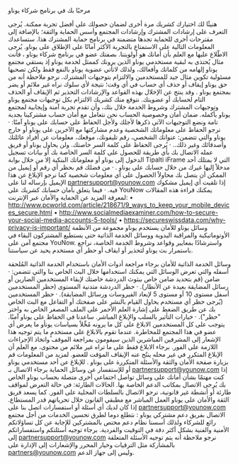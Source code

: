 
مرحبًا بك في برنامج شركاء يوناو
  
هنيئًا لك اختيارك كشريك مرة أخرى لضمان حصولك على أفضل تجربة ممكنة.
يُرجى التعرف على إرشادات المشترك وإرشادات المجتمع وأسس الحماية والثقة؛ بالإضافة إلى مقترحات أخرى للحماية  تجدها متضمنة في برنامج حماية المشترك هذا.
ستساعدك المعلومات التالية على الاستمتاع بالتجربة الأكثر أمانًا على الإطلاق على يوناو. يُرجى الاطّلاع عليها مع العلم بأن أمانك هو أولويتنا.
بصفتك عضو في برنامج شركاء يوناو ، فأنت مثال يُحتذى به لبقية مستخدمي يوناو الذين يرونك كممثل لخدمة يوناو إذ يستقي مجتمع يوناو إلهامه من كلماتك وأفعالك، ولذلك لاتأتي عضوية يوناو بالنفع فقط ولكن تصحبها مسئولية تكوين مثال جيد للمستخدمين والالتزام بتوجيهات المشترك.
نرجو ملاحظة أنه من حق يوناو إيقاف أو حذف أي حساب في أي وقت؛ نتيجة لأي سلوك نراه غير ملائم أو يضر بمجتمع يوناو . وقد ينتج عن الإخلال بهذه القواعد والإرشادات التحذير ثم الإيقاف أو الحذف التام لحسابك أو عضويتك. نتوقع منك كشريك الالتزام بكل توجيهات مجتمع يوناو وتوجيهات المشترك وشروط الخدمة خلال بثك، وأن تقدم تجربة آمنة وإيجابية لمجتمع يوناو بأكمله.
ضمان أمان وخصوصية الحساب
نحن نتعامل مع أمان حساب مشتركينا بجدية تامة ونضع التوجيهات الآتي ذكرها لأجلك ولأجل الحفاظ على حسابك على يوناو آمنًا:
·         نرجو الحفاظ على معلوماتك الشخصية وعدم مشاركتها مع الآخرين على يوناو أو خارج يوناو والتي تتضمن: عنوانك الشخصي، رقم تليفونك، موقعك، معلومات عن أفراد عائلتك وأصدقائك وغير ذلك..
·         يُرجى الحفاظ على كلمة السر خاصتك. ولن يحاول يوناو أو فريق عمله الاتصال بك بأي طريقة للحصول على كلمة السر الخاصة بك أو بيانات تسجيل الدخول إلى يوناو أو معلوماتك البنكية إلا من خلال بوابة  Tipalti iFrame التي لا يمتلك أحد مدخلاً إليها غيرك من خلال حسابك على يوناو .
·         من فضلك قم بحظر أي رقم أو إيميل من الممكن أن يتصل بك محاولاً الحصول على أي معلومات شخصية كما نرجو الإبلاغ عن هذا الإيميل بإرساله لنا على partnersupport@younow.com  إذا تلقيت أي إيميل مشكوك فيه.
·         فيما يتعلق بأمان حسابك كشريك على YouNow  يمكنك قراءة هذه المقالات لمعرفة المزيد عن الحماية والأمان عبر الإنترنت:
• http://www.pcworld.com/article/218671/9_ways_to_keep_your_mobile_devices_secure.html
• http://www.socialmediaexaminer.com/how-to-secure-your-social-media-accounts-5-tools/
• https://secureswissdata.com/why-privacy-is-important/
وسائل يوناو للأمان
يستخدم يوناو مجموعة من الأنظمة الأوتوماتيكية والمراقبة اليدوية ووسائل الخدمة الذاتية حتى يستطيع المشتركون البقاء في مجتمع آمن على YouNow. واسترشادًا بمعايير وقواعد وشروط الخدمة  الخاصة، نراجع باستمرار بث يوناو لتحذير أو ايقاف أو حظر أي مستخدم يحيد عن سياستنا.
 
وسائل الخدمة الذاتية للأمان
برجاء مراجعة أدوات الأمان باستخدام الخدمة الذاتية المُلحقة أسفله والتي تعرض الوسائل التي يمكنك استخدامها خلال البث الخاص بنا والتي تتضمن:
·         ضامن (قم بتحديد ضامن خاص ببثوث الدردشة خاصتك لإبقاء المستخدمين الضارين أو رسائل المضايقة بعيدة عن الأنظار).
·         حظر الدردشة متدنية المستوى (حظر المستخدمين أسفل مستوى 10 أو مستوى 5 لإبعاد الفيروسات ورسائل المضايقة).
·         حظر المستخدمين (يُرجى حظر أي مستخدم يحاول القيام بالنشر على صفحتك أو التفاعل مع البث الخاص بك عن طريق الضغط على إشارة العلم الأحمر على الملف المصغر الخاص به واختر "حظر").
·         خيارات التأثير بالسلب والإبلاغ المباشر. ساعدنا في الحفاظ على يوناو آمنًا. يتوجب على كل المستخدمين الابلاغ على كل ما يرونه مُخِّلاً بسياسات يونأو ما يعرض أي عضو في هذا المجتمع للمخاطرة. عندما تقوم بالابلاغ على مستخدمٍ ما يتم توجيه هذا الإشعار إلى المشرفين المباشرين الذين سيقومون بمراجعة الموقف واتخاذ الإجراءات اللازمة على الفور. برجاء الابلاغ فقط على ما تراه غير ملائم من محتوى، مع العلم أن الإبلاغ المتكرر في غير محله ينتُج عنه الإيقاف المؤقت للعضو.
لمزيد من المعلومات قم بزيارة صفحة الأمان والثقة والأسئلة المتكررة على يوناو .
للإبلاغ عن أحد مستخدمي يوناو أو للإستفسار عن وسائل الحماية برجاء الاتصال بـ  partnersupport@younow.com
إذا كنت مهتمًا بشأن أمانك على وسائل تواصل اجتماعي أخرى متصلة بحساب يوناو الخاص بك يُرجى الاتصال بمكاتب الدعم الخاصة بها.
الحالات الطارئة: في حالة التعرض لمواقف طارئة أو أنشطة غير قانونية، نرجو الاتصال بالسلطات المحلية على الفور. كما يسعد فريق الثقة والأمان على يوناو العمل المباشر مع مطبقي القانون خلال تحرياتهم قدر المستطاع. إذا كان لديك أي أسئلة أو استفسارات اتصل بنا على  partnersupport@younow.com
الاتصال بفريق دعم مشتركي يوناو : نتطلع دوما لطرق تحسين الخدمات من أجل مجتمع رائع للشركاء ولذلك أسسنا نظام دعم مختص بالمشتركين للإجابة عن كل تساؤلاتكم الأمنية والفنية بشكل أكثر دقة في التوقيت والفردية. برجاء توجيه أسئلتكم واستفساراتكم إلى  partnersupport@younow.com
نرجو ملاحظة أنه يتم توجيه الأسئلة المتعلقة بالمشاركة مثل الترقيات وخيار المحرر والإشعارات إلى الإدارة على partners@younow.com وليس إلى جهاز الدعم.
